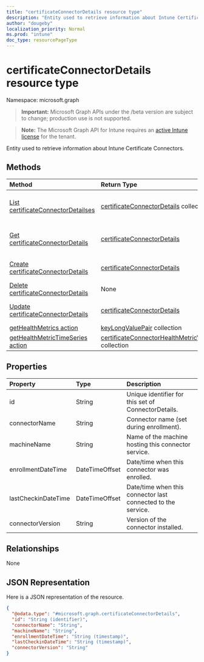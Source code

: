 ```yaml
---
title: "certificateConnectorDetails resource type"
description: "Entity used to retrieve information about Intune Certificate Connectors."
author: "dougeby"
localization_priority: Normal
ms.prod: "intune"
doc_type: resourcePageType
---
```


# certificateConnectorDetails resource type

Namespace: microsoft.graph

> **Important:** Microsoft Graph APIs under the /beta version are subject to change; production use is not supported.

> **Note:** The Microsoft Graph API for Intune requires an [active Intune license](https://go.microsoft.com/fwlink/?linkid=839381) for the tenant.

Entity used to retrieve information about Intune Certificate Connectors.

## Methods
|Method|Return Type|Description|
|:---|:---|:---|
|[List certificateConnectorDetailses](../api/intune-raimportcerts-certificateconnectordetails-list.md)|[certificateConnectorDetails](../resources/intune-raimportcerts-certificateconnectordetails.md) collection|List properties and relationships of the [certificateConnectorDetails](../resources/intune-raimportcerts-certificateconnectordetails.md) objects.|
|[Get certificateConnectorDetails](../api/intune-raimportcerts-certificateconnectordetails-get.md)|[certificateConnectorDetails](../resources/intune-raimportcerts-certificateconnectordetails.md)|Read properties and relationships of the [certificateConnectorDetails](../resources/intune-raimportcerts-certificateconnectordetails.md) object.|
|[Create certificateConnectorDetails](../api/intune-raimportcerts-certificateconnectordetails-create.md)|[certificateConnectorDetails](../resources/intune-raimportcerts-certificateconnectordetails.md)|Create a new [certificateConnectorDetails](../resources/intune-raimportcerts-certificateconnectordetails.md) object.|
|[Delete certificateConnectorDetails](../api/intune-raimportcerts-certificateconnectordetails-delete.md)|None|Deletes a [certificateConnectorDetails](../resources/intune-raimportcerts-certificateconnectordetails.md).|
|[Update certificateConnectorDetails](../api/intune-raimportcerts-certificateconnectordetails-update.md)|[certificateConnectorDetails](../resources/intune-raimportcerts-certificateconnectordetails.md)|Update the properties of a [certificateConnectorDetails](../resources/intune-raimportcerts-certificateconnectordetails.md) object.|
|[getHealthMetrics action](../api/intune-raimportcerts-certificateconnectordetails-gethealthmetrics.md)|[keyLongValuePair](../resources/intune-shared-keylongvaluepair.md) collection|Not yet documented|
|[getHealthMetricTimeSeries action](../api/intune-raimportcerts-certificateconnectordetails-gethealthmetrictimeseries.md)|[certificateConnectorHealthMetricValue](../resources/intune-raimportcerts-certificateconnectorhealthmetricvalue.md) collection|Not yet documented|

## Properties
|Property|Type|Description|
|:---|:---|:---|
|id|String|Unique identifier for this set of ConnectorDetails.|
|connectorName|String|Connector name (set during enrollment).|
|machineName|String|Name of the machine hosting this connector service.|
|enrollmentDateTime|DateTimeOffset|Date/time when this connector was enrolled.|
|lastCheckinDateTime|DateTimeOffset|Date/time when this connector last connected to the service.|
|connectorVersion|String|Version of the connector installed.|

## Relationships
None

## JSON Representation
Here is a JSON representation of the resource.
<!-- {
  "blockType": "resource",
  "keyProperty": "id",
  "@odata.type": "microsoft.graph.certificateConnectorDetails"
}
-->
``` json
{
  "@odata.type": "#microsoft.graph.certificateConnectorDetails",
  "id": "String (identifier)",
  "connectorName": "String",
  "machineName": "String",
  "enrollmentDateTime": "String (timestamp)",
  "lastCheckinDateTime": "String (timestamp)",
  "connectorVersion": "String"
}
```




